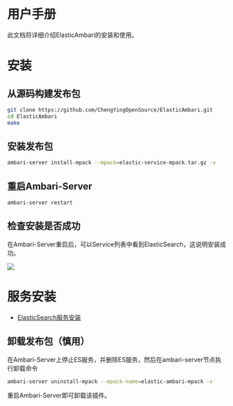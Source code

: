 # 用户手册

此文档将详细介绍ElasticAmbari的安装和使用。

# 安装

## 从源码构建发布包

````bash
git clone https://github.com/ChengYingOpenSource/ElasticAmbari.git
cd ElasticAmbari
make
````

## 安装发布包

````bash
ambari-server install-mpack --mpack=elastic-service-mpack.tar.gz -v
````

## 重启Ambari-Server

````bash
ambari-server restart
````

## 检查安装是否成功

在Ambari-Server重启后，可以Service列表中看到ElasticSearch，这说明安装成功。

![](https://tva1.sinaimg.cn/large/703708dcly1gjw9d4bk1aj226y0zotku.jpg)

# 服务安装

- [ElasticSearch服务安装](INSTALL_ELASTICSEARCH.md)

## 卸载发布包（慎用）
在Ambari-Server上停止ES服务，并删除ES服务，然后在ambari-server节点执行卸载命令
````bash
ambari-server uninstall-mpack --mpack-name=elastic-ambari-mpack -v
````
重启Ambari-Server即可卸载该插件。